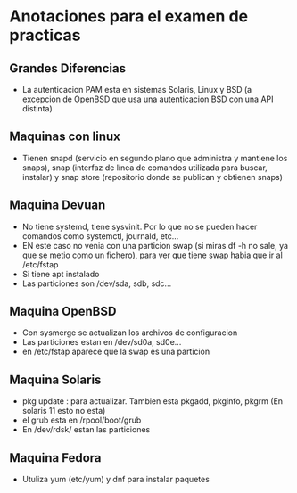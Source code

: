 # Anotaciones para el examen de practicas

## Grandes Diferencias
- La autenticacion PAM esta en sistemas Solaris, Linux y BSD (a excepcion de OpenBSD que usa una autenticacion BSD 
con una API distinta)
## Maquinas con linux
- Tienen snapd (servicio en segundo plano que administra y mantiene los snaps), snap (interfaz de línea de comandos utilizada para buscar, instalar)
 y snap store (repositorio donde se publican y obtienen snaps) 

## Maquina Devuan
- No tiene systemd, tiene sysvinit. Por lo que no se pueden hacer comandos como systemctl, journald, etc...
- EN este caso no venia con una particion swap (si miras df -h no sale, ya que se metio como un fichero), para
ver que tiene swap habia que ir al /etc/fstap
- Si tiene apt instalado
- Las particiones son /dev/sda, sdb, sdc...
## Maquina OpenBSD
- Con sysmerge se actualizan los archivos de configuracion
- Las particiones estan en /dev/sd0a, sd0e...
- en /etc/fstap aparece que la swap es una particion
## Maquina Solaris 
- pkg update : para actualizar. Tambien esta pkgadd, pkginfo, pkgrm (En solaris 11 esto no esta)
- el grub esta en /rpool/boot/grub
- En /dev/rdsk/ estan las particiones
## Maquina Fedora
- Utuliza yum (etc/yum) y dnf para instalar paquetes
